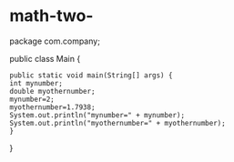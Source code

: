 # math-two-
package com.company;

public class Main {

    public static void main(String[] args) {
	int mynumber;
	double myothernumber;
	mynumber=2;
	myothernumber=1.7938;
	System.out.println("mynumber=" + mynumber);
	System.out.println("myothernumber=" + myothernumber);
    }
}
